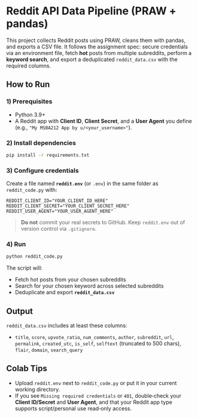 # Reddit API Data Pipeline (PRAW + pandas)

This project collects Reddit posts using PRAW, cleans them with pandas, and exports a CSV file. It follows the assignment spec: secure credentials via an environment file, fetch **hot** posts from multiple subreddits, perform a **keyword search**, and export a deduplicated `reddit_data.csv` with the required columns.

## How to Run

### 1) Prerequisites
- Python 3.9+
- A Reddit app with **Client ID**, **Client Secret**, and a **User Agent** you define (e.g., `"My MSBA212 App by u/<your_username>"`).

### 2) Install dependencies
```bash
pip install -r requirements.txt
```

### 3) Configure credentials
Create a file named **`reddit.env`** (or `.env`) in the same folder as `reddit_code.py` with:
```
REDDIT_CLIENT_ID="YOUR_CLIENT_ID_HERE"
REDDIT_CLIENT_SECRET="YOUR_CLIENT_SECRET_HERE"
REDDIT_USER_AGENT="YOUR_USER_AGENT_HERE"
```
> **Do not** commit your real secrets to GitHub. Keep `reddit.env` out of version control via `.gitignore`.

### 4) Run
```bash
python reddit_code.py
```
The script will:
- Fetch hot posts from your chosen subreddits
- Search for your chosen keyword across selected subreddits
- Deduplicate and export **`reddit_data.csv`**

## Output
`reddit_data.csv` includes at least these columns:

- `title`, `score`, `upvote_ratio`, `num_comments`, `author`, `subreddit`, `url`, `permalink`, `created_utc`, `is_self`, `selftext` (truncated to 500 chars), `flair`, `domain`, `search_query`

## Colab Tips
- Upload `reddit.env` next to `reddit_code.py` or put it in your current working directory.
- If you see `Missing required credentials` or `401`, double‑check your **Client ID/Secret** and **User Agent**, and that your Reddit app type supports script/personal use read‑only access.
